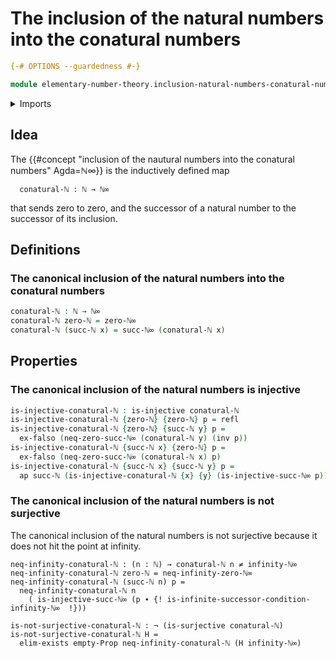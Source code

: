 # The inclusion of the natural numbers into the conatural numbers

```agda
{-# OPTIONS --guardedness #-}

module elementary-number-theory.inclusion-natural-numbers-conatural-numbers where
```

<details><summary>Imports</summary>

```agda
open import elementary-number-theory.conatural-numbers
open import elementary-number-theory.infinite-conatural-numbers
open import elementary-number-theory.natural-numbers

open import foundation.action-on-identifications-functions
open import foundation.existential-quantification
open import foundation.injective-maps
open import foundation.negated-equality
open import foundation.negation
open import foundation.surjective-maps

open import foundation-core.empty-types
open import foundation-core.identity-types
```

</details>

## Idea

The
{{#concept "inclusion of the nautural numbers into the conatural numbers" Agda=ℕ∞}}
is the inductively defined map

```text
  conatural-ℕ : ℕ → ℕ∞
```

that sends zero to zero, and the successor of a natural number to the successor
of its inclusion.

## Definitions

### The canonical inclusion of the natural numbers into the conatural numbers

```agda
conatural-ℕ : ℕ → ℕ∞
conatural-ℕ zero-ℕ = zero-ℕ∞
conatural-ℕ (succ-ℕ x) = succ-ℕ∞ (conatural-ℕ x)
```

## Properties

### The canonical inclusion of the natural numbers is injective

```agda
is-injective-conatural-ℕ : is-injective conatural-ℕ
is-injective-conatural-ℕ {zero-ℕ} {zero-ℕ} p = refl
is-injective-conatural-ℕ {zero-ℕ} {succ-ℕ y} p =
  ex-falso (neq-zero-succ-ℕ∞ (conatural-ℕ y) (inv p))
is-injective-conatural-ℕ {succ-ℕ x} {zero-ℕ} p =
  ex-falso (neq-zero-succ-ℕ∞ (conatural-ℕ x) p)
is-injective-conatural-ℕ {succ-ℕ x} {succ-ℕ y} p =
  ap succ-ℕ (is-injective-conatural-ℕ {x} {y} (is-injective-succ-ℕ∞ p))
```

### The canonical inclusion of the natural numbers is not surjective

The canonical inclusion of the natural numbers is not surjective because it does
not hit the point at infinity.

```text
neq-infinity-conatural-ℕ : (n : ℕ) → conatural-ℕ n ≠ infinity-ℕ∞
neq-infinity-conatural-ℕ zero-ℕ = neq-infinity-zero-ℕ∞
neq-infinity-conatural-ℕ (succ-ℕ n) p =
  neq-infinity-conatural-ℕ n
    ( is-injective-succ-ℕ∞ (p ∙ {! is-infinite-successor-condition-infinity-ℕ∞  !}))

is-not-surjective-conatural-ℕ : ¬ (is-surjective conatural-ℕ)
is-not-surjective-conatural-ℕ H =
  elim-exists empty-Prop neq-infinity-conatural-ℕ (H infinity-ℕ∞)
```
